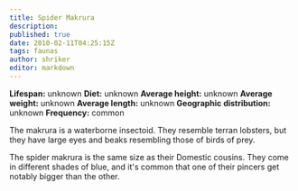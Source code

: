 ```yaml
---
title: Spider Makrura
description:
published: true
date: 2010-02-11T04:25:15Z
tags: faunas
author: shriker
editor: markdown
---
```

<!-- infobox starts -->
**Lifespan:** unknown
**Diet:** unknown
**Average height:** unknown
**Average weight:** unknown
**Average length:** unknown
**Geographic distribution:** unknown
**Frequency:** common
<!-- infobox ends -->

The makrura is a waterborne insectoid. They resemble terran lobsters, but they have large eyes and beaks resembling those of birds of prey.

The spider makrura is the same size as their Domestic cousins. They come in different shades of blue, and it's common that one of their pincers get notably bigger than the other.